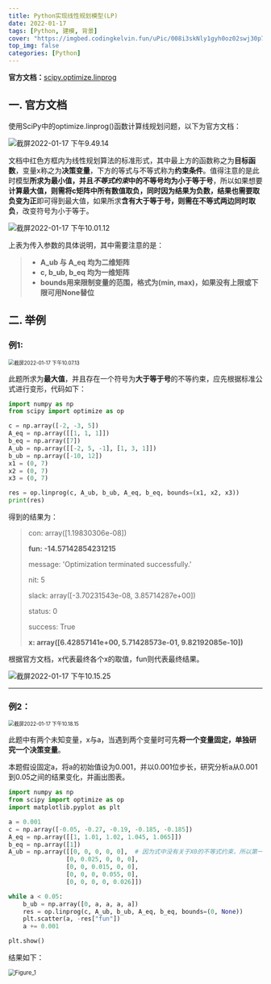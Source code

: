 ```yaml
---
title: Python实现线性规划模型(LP)
date: 2022-01-17
tags: [Python, 建模, 背景]
cover: "https://imgbed.codingkelvin.fun/uPic/008i3skNly1gyh0oz02swj30p70mvmzn.jpg"
top_img: false
categories: [Python]
---
```


**官方文档：**[scipy.optimize.linprog](httpss://scipy.github.io/devdocs/reference/generated/scipy.optimize.linprog.html?highlight=linprog#scipy.optimize.linprog)

## 一. 官方文档

使用SciPy中的optimize.linprog()函数计算线规划问题，以下为官方文档：

![截屏2022-01-17 下午9.49.14](https://imgbed.codingkelvin.fun/uPic/008i3skNly1gyh0oz02swj30p70mvmzn.jpg)

文档中红色方框内为线性规划算法的标准形式，其中最上方的函数称之为**目标函数**，变量x称之为**决策变量**，下方的等式与不等式称为**约束条件**。值得注意的是此时模型**所求为最小值，并且*不等式约束*中的不等号均为小于等于号**，所以如果想要**计算最大值，则需将c矩阵中所有数值取负，同时因为结果为负数，结果也需要取负变为正**即可得到最大值，如果所求**含有大于等于号，则需在不等式两边同时取负**，改变符号为小于等于。

![截屏2022-01-17 下午10.01.12](https://imgbed.codingkelvin.fun/uPic/008i3skNly1gyh0oxgirvj30nv0iomzg.jpg)

上表为传入参数的具体说明，其中需要注意的是：

>- **A_ub 与 A_eq 均为二维矩阵**
>- **c, b_ub, b_eq 均为一维矩阵**
>- **bounds用来限制变量的范围，格式为(min, max)，如果没有上限或下限可用None替位**

## 二. 举例

### 例1:

<img src="https://imgbed.codingkelvin.fun/uPic/008i3skNly1gyh206uoeij30db09jt91.jpg" alt="截屏2022-01-17 下午10.07.13" style="zoom:70%;" />

此题所求为**最大值**，并且存在一个符号为**大于等于号**的不等约束，应先根据标准公式进行变形，代码如下：

```python
import numpy as np
from scipy import optimize as op

c = np.array([-2, -3, 5])
A_eq = np.array([[1, 1, 1]])
b_eq = np.array([7])
A_ub = np.array([[-2, 5, -1], [1, 3, 1]])
b_ub = np.array([-10, 12])
x1 = (0, 7)
x2 = (0, 7)
x3 = (0, 7)

res = op.linprog(c, A_ub, b_ub, A_eq, b_eq, bounds=(x1, x2, x3))
print(res)
```

得到的结果为：

>con: array([1.19830306e-08])
>
>**fun: -14.57142854231215**
>
>message: 'Optimization terminated successfully.'
>
>nit: 5
>
>slack: array([-3.70231543e-08, 3.85714287e+00])
>
>status: 0
>
>success: True
>
>**x: array([6.42857141e+00, 5.71428573e-01, 9.82192085e-10])**

根据官方文档，x代表最终各个x的取值，fun则代表最终结果。

![截屏2022-01-17 下午10.15.25](https://imgbed.codingkelvin.fun/uPic/008i3skNly1gyh12l37vvj30ok06jmxn.jpg)

---

### 例2：

<img src="https://imgbed.codingkelvin.fun/uPic/008i3skNly1gyh1xtqoaqj30ok0bxwf4.jpg" alt="截屏2022-01-17 下午10.18.15" style="zoom:70%;" />

此题中有两个未知变量，x与a，当遇到两个变量时可先**将一个变量固定，单独研究一个决策变量**。

本题假设固定a，将a的初始值设为0.001，并以0.001位步长，研究分析a从0.001到0.05之间的结果变化，并画出图表。

```python
import numpy as np
from scipy import optimize as op
import matplotlib.pyplot as plt

a = 0.001
c = np.array([-0.05, -0.27, -0.19, -0.185, -0.185])
A_eq = np.array([[1, 1.01, 1.02, 1.045, 1.065]])
b_eq = np.array([1])
A_ub = np.array([[0, 0, 0, 0, 0],  # 因为式中没有关于X0的不等式约束，所以第一行取0
                [0, 0.025, 0, 0, 0],
                [0, 0, 0.015, 0, 0],
                [0, 0, 0, 0.055, 0],
                [0, 0, 0, 0, 0.026]])

while a < 0.05:
    b_ub = np.array([0, a, a, a, a])
    res = op.linprog(c, A_ub, b_ub, A_eq, b_eq, bounds=(0, None))
    plt.scatter(a, -res["fun"])
    a += 0.001

plt.show()
```

结果如下：

<img src="https://imgbed.codingkelvin.fun/uPic/008i3skNly1gyh1xzcmdrj30hs0dcq38.jpg" alt="Figure_1" style="zoom:80%;" />
